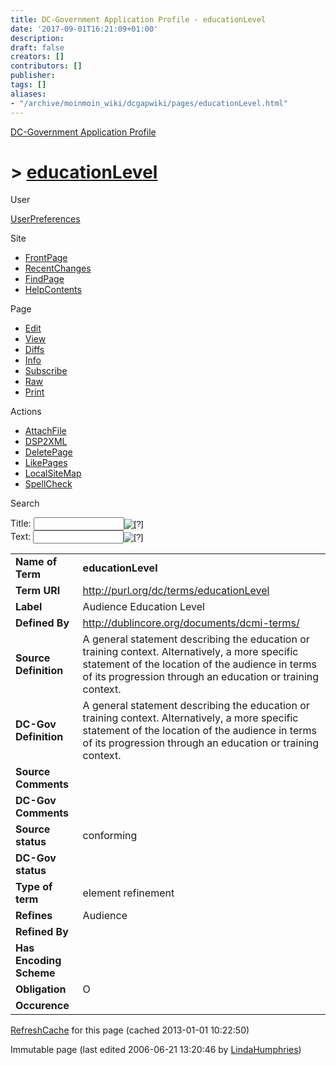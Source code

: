 ```yaml
---
title: DC-Government Application Profile - educationLevel
date: '2017-09-01T16:21:09+01:00'
description: 
draft: false
creators: []
contributors: []
publisher: 
tags: []
aliases:
- "/archive/moinmoin_wiki/dcgapwiki/pages/educationLevel.html"
---
```


 [DC-Government Application Profile](http://dublincore.org/dcgapwiki/FrontPage)

# > [educationLevel](http://dublincore.org/dcgapwiki/educationLevel?action=fullsearch&value=educationLevel&literal=1&case=1&context=40 "Click here to do a full-text search for this title")

User

 [UserPreferences](http://dublincore.org/dcgapwiki/UserPreferences)

Site

- [FrontPage](http://dublincore.org/dcgapwiki/FrontPage)
- [RecentChanges](http://dublincore.org/dcgapwiki/RecentChanges)
- [FindPage](http://dublincore.org/dcgapwiki/FindPage)
- [HelpContents](http://dublincore.org/dcgapwiki/HelpContents)

Page

- [Edit](http://dublincore.org/dcgapwiki/educationLevel?action=edit "Edit")
- [View](http://dublincore.org/dcgapwiki/educationLevel "View")
- [Diffs](http://dublincore.org/dcgapwiki/educationLevel?action=diff "Diffs")
- [Info](http://dublincore.org/dcgapwiki/educationLevel?action=info "Info")
- [Subscribe](http://dublincore.org/dcgapwiki/educationLevel?action=subscribe "Subscribe")
- [Raw](http://dublincore.org/dcgapwiki/educationLevel?action=raw "Raw")
- [Print](http://dublincore.org/dcgapwiki/educationLevel?action=print "Print")

Actions

- [AttachFile](http://dublincore.org/dcgapwiki/educationLevel?action=AttachFile)
- [DSP2XML](http://dublincore.org/dcgapwiki/educationLevel?action=DSP2XML)
- [DeletePage](http://dublincore.org/dcgapwiki/educationLevel?action=DeletePage)
- [LikePages](http://dublincore.org/dcgapwiki/educationLevel?action=LikePages)
- [LocalSiteMap](http://dublincore.org/dcgapwiki/educationLevel?action=LocalSiteMap)
- [SpellCheck](http://dublincore.org/dcgapwiki/educationLevel?action=SpellCheck)

Search

<form method="POST" action="/dcgapwiki/educationLevel">
<p>
<input name="action" value="inlinesearch" type="hidden">
<input name="context" value="40" type="hidden">
Title: <input name="text_title" size="15" maxlength="50" type="text"><input src="educationLevel_files/moin-search.png" name="button_title" alt="[?]" type="image"><br>Text: <input name="text_full" size="15" maxlength="50" type="text"><input src="educationLevel_files/moin-search.png" name="button_full" alt="[?]" type="image">
</p>
</form>

<table>
  <tbody>
    <tr>
      <td>
        <strong>Name of Term</strong>
      </td>
      <td>
        <strong>educationLevel</strong>
      </td>
    </tr>
    <tr>
      <td>
        <strong>Term URI</strong>
      </td>
      <td>
        <a href="http://purl.org/dc/terms/educationLevel">http://purl.org/dc/terms/educationLevel</a>
      </td>
    </tr>
    <tr>
      <td>
        <strong>Label</strong>
      </td>
      <td>
        Audience Education Level</td>
    </tr>
    <tr>
      <td>
        <strong>Defined By</strong>
      </td>
      <td>
        <a href="http://dublincore.org/documents/dcmi-terms/">http://dublincore.org/documents/dcmi-terms/</a>
      </td>
    </tr>
    <tr>
      <td>
        <strong>Source Definition</strong>
      </td>
      <td>
        A general statement describing the education or training context. 
        Alternatively, a more specific statement of the location of the audience
        in terms of its progression through an education or training context.</td>
    </tr>
    <tr>
      <td>
        <strong>DC-Gov Definition</strong>
      </td>
      <td>
        A general statement describing the education or training context. 
        Alternatively, a more specific statement of the location of the audience
        in terms of its progression through an education or training context.</td>
    </tr>
    <tr>
      <td>
        <strong>Source Comments</strong>
      </td>
      <td colspan="2" align="center">
      </td>
    </tr>
    <tr>
      <td>
        <strong>DC-Gov Comments</strong>
      </td>
      <td colspan="2" align="center">
      </td>
    </tr>
    <tr>
      <td>
        <strong>Source status</strong>
      </td>
      <td>
        conforming</td>
    </tr>
    <tr>
      <td>
        <strong>DC-Gov status</strong>
      </td>
      <td colspan="2" align="center">
      </td>
    </tr>
    <tr>
      <td>
        <strong>Type of term</strong>
      </td>
      <td>
        element refinement</td>
    </tr>
    <tr>
      <td>
        <strong>Refines</strong>
      </td>
      <td>
        Audience</td>
    </tr>
    <tr>
      <td>
        <strong>Refined By</strong>
      </td>
      <td colspan="2" align="center">
      </td>
    </tr>
    <tr>
      <td>
        <strong>Has Encoding Scheme</strong>
      </td>
      <td colspan="2" align="center">
      </td>
    </tr>
    <tr>
      <td>
        <strong>Obligation</strong>
      </td>
      <td>
        O</td>
    </tr>
    <tr>
      <td>
        <strong>Occurence</strong>
      </td>
      <td colspan="2" align="center">
      </td>
    </tr>
  </tbody>
</table>


 [RefreshCache](http://dublincore.org/dcgapwiki/educationLevel?action=refresh&arena=Page.py&key=educationLevel.text_html) for this page (cached 2013-01-01 10:22:50)  

Immutable page (last edited 2006-06-21 13:20:46 by [LindaHumphries](http://dublincore.org/dcgapwiki/LindaHumphries))

